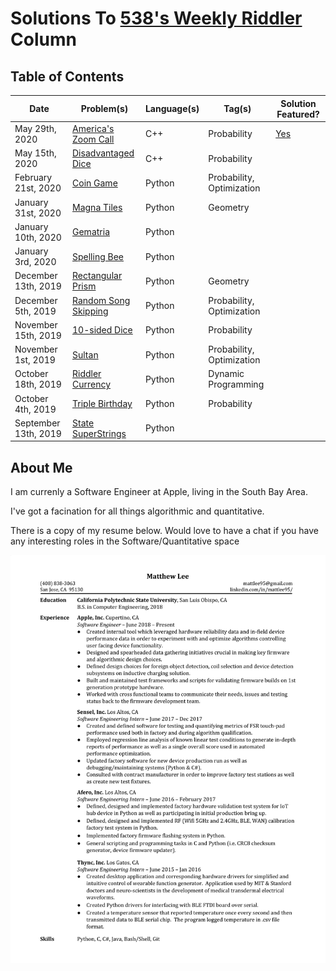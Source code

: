 # Solutions To [538's Weekly Riddler](https://fivethirtyeight.com/tag/the-riddler/) Column


## Table of Contents

|Date|Problem(s)|Language(s)|Tag(s)|Solution Featured?|
|--|--|--|--|--|
|May 29th, 2020|[America's Zoom Call](https://github.com/mattlee95/Riddler/tree/master/May29_2020)|C++|Probability|[Yes](https://fivethirtyeight.com/features/can-you-pinpoint-the-planet/)
|May 15th, 2020|[Disadvantaged Dice](https://github.com/mattlee95/Riddler/tree/master/May15_2020)|C++|Probability|
|February 21st, 2020|[Coin Game](https://github.com/mattlee95/Riddler/tree/master/Feb21_2020)|Python|Probability, Optimization|
|January 31st, 2020|[Magna Tiles](https://github.com/mattlee95/Riddler/tree/master/Jan31_2020)|Python|Geometry|
|January 10th, 2020|[Gematria](https://github.com/mattlee95/Riddler/tree/master/Jan10_2020)|Python|
|January 3rd, 2020|[Spelling Bee](https://github.com/mattlee95/Riddler/tree/master/Jan3_2020)|Python|
|December 13th, 2019|[Rectangular Prism](https://github.com/mattlee95/Riddler/tree/master/Dec13_2019)|Python|Geometry|
|December 5th, 2019|[Random Song Skipping](https://github.com/mattlee95/Riddler/tree/master/Dec5_2019)|Python|Probability, Optimization|
|November 15th, 2019|[10-sided Dice](https://github.com/mattlee95/Riddler/tree/master/Nov15_2019)|Python|Probability|
|November 1st, 2019|[Sultan](https://github.com/mattlee95/Riddler/tree/master/Nov1_2019)|Python|Probability, Optimization|
|October 18th, 2019|[Riddler Currency](https://github.com/mattlee95/Riddler/tree/master/Oct18_2019)|Python|Dynamic Programming|
|October 4th, 2019|[Triple Birthday](https://github.com/mattlee95/Riddler/tree/master/Oct4_2019)|Python|Probability|
|September 13th, 2019|[State SuperStrings](https://github.com/mattlee95/Riddler/tree/master/Sept13_2019)|Python|

## About Me

I am currenly a Software Engineer at Apple, living in the South Bay Area.

I've got a facination for all things algorithmic and quantitative.

There is a copy of my resume below.  Would love to have a chat if you have any interesting roles in the Software/Quantitative space

![Image: Current Resume](https://github.com/mattlee95/Riddler/blob/master/WIP/MattResume.png)
